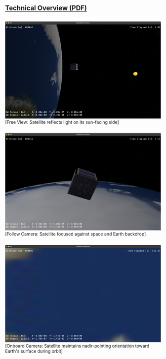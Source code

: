 [Technical Overview (PDF)](./preview/satellite_technical_overview.pdf)
---
![Free View](./preview/free_shot1.png)  
[Free View: Satellite reflects light on its sun-facing side]

![Follow View](./preview/follow_shot.png)
[Follow Camera: Satellite focused against space and Earth backdrop]

![Onboard View](./preview/nadir_shot.png)
[Onboard Camera: Satellite maintains nadir-pointing orientation toward Earth's surface during orbit]
